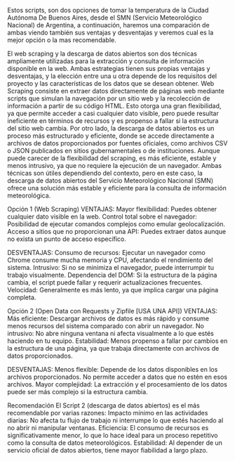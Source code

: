 Estos scripts, son dos opciones de tomar la temperatura de la Ciudad Autónoma De Buenos Aires, desde el SMN (Servicio Meteorológico Nacional) de Argentina, a continuación, haremos una comparación de ambas viendo también sus ventajas y desventajas y veremos cual es la mejor opción o la mas recomendable.

El web scraping y la descarga de datos abiertos son dos técnicas ampliamente utilizadas para la extracción y consulta de información disponible en la web. Ambas estrategias tienen sus propias ventajas y desventajas, y la elección entre una u otra depende de los requisitos del proyecto y las características de los datos que se desean obtener.
Web Scraping consiste en extraer datos directamente de páginas web mediante scripts que simulan la navegación por un sitio web y la recolección de información a partir de su código HTML. Esto otorga una gran flexibilidad, ya que permite acceder a casi cualquier dato visible, pero puede resultar ineficiente en términos de recursos y es propenso a fallar si la estructura del sitio web cambia.
Por otro lado, la descarga de datos abiertos es un proceso más estructurado y eficiente, donde se accede directamente a archivos de datos proporcionados por fuentes oficiales, como archivos CSV o JSON publicados en sitios gubernamentales o de instituciones. Aunque puede carecer de la flexibilidad del scraping, es más eficiente, estable y menos intrusivo, ya que no requiere la ejecución de un navegador.
Ambas técnicas son útiles dependiendo del contexto, pero en este caso, la descarga de datos abiertos del Servicio Meteorológico Nacional (SMN) ofrece una solución más estable y eficiente para la consulta de información meteorológica.

Opción 1 (Web Scraping)
VENTAJAS:
Mayor flexibilidad: Puedes obtener cualquier dato visible en la web.
Control total sobre el navegador: Posibilidad de ejecutar comandos complejos como emular geolocalización.
Acceso a sitios que no proporcionan una API: Puedes extraer datos aunque no exista un punto de acceso específico.

DESVENTAJAS:
Consumo de recursos: Ejecutar un navegador como Chrome consume mucha memoria y CPU, afectando el rendimiento del sistema.
Intrusivo: Si no se minimiza el navegador, puede interrumpir tu trabajo visualmente.
Dependencia del DOM: Si la estructura de la página cambia, el script puede fallar y requerir actualizaciones frecuentes.
Velocidad: Generalmente es más lento, ya que implica cargar una página completa.

Opción 2 (Open Data con Requests y Zipfile [USA UNA API])
VENTAJAS:
Más eficiente: Descargar archivos de datos es más rápido y consume menos recursos del sistema comparado con abrir un navegador.
No intrusivo: No abre ninguna ventana ni afecta visualmente a lo que estés haciendo en tu equipo.
Estabilidad: Menos propenso a fallar por cambios en la estructura de una página, ya que trabaja directamente con archivos de datos proporcionados.

DESVENTAJAS:
Menos flexible: Depende de los datos disponibles en los archivos proporcionados. No permite acceder a datos que no estén en esos archivos.
Mayor complejidad: La extracción y el procesamiento de los datos puede ser más complejo si la estructura cambia.

Recomendación
El Script 2 (descarga de datos abiertos) es el más recomendable por varias razones:
Impacto mínimo en las actividades diarias: No afecta tu flujo de trabajo ni interrumpe lo que estés haciendo al no abrir ni manipular ventanas.
Eficiencia: El consumo de recursos es significativamente menor, lo que lo hace ideal para un proceso repetitivo como la consulta de datos meteorológicos.
Estabilidad: Al depender de un servicio oficial de datos abiertos, tiene mayor fiabilidad a largo plazo.
